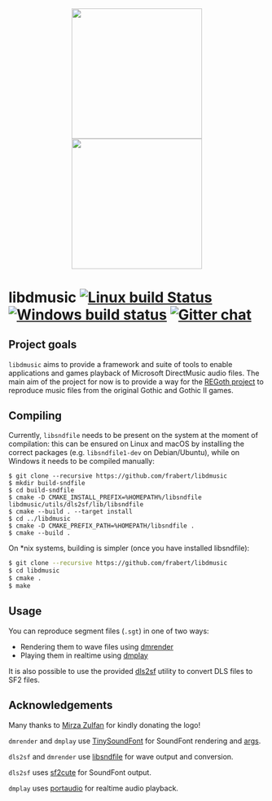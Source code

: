 <h4 align="center">
  <br>
  <img width="256" src="https://cdn.rawgit.com/frabert/libdmusic/3ea57d5/media/logo.svg">
  <br>
  <img width="256" src="https://cdn.rawgit.com/frabert/libdmusic/3ea57d5/media/logo_full.svg">
  <br>
</h4>

libdmusic [![Linux build Status](https://travis-ci.org/frabert/libdmusic.svg?branch=master)](https://travis-ci.org/frabert/libdmusic) [![Windows build status](https://ci.appveyor.com/api/projects/status/7t7ral8wos4p7idc?svg=true)](https://ci.appveyor.com/project/frabert/libdmusic) [![Gitter chat](https://badges.gitter.im/frabert/libdmusic.png)](https://gitter.im/frabert/libdmusic)
=========

Project goals
-------------

`libdmusic` aims to provide a framework and suite of tools to enable applications and games playback of Microsoft DirectMusic audio files. The main aim of the project for now is to provide a way for the [REGoth project](https://github.com/REGoth-project/REGoth) to reproduce music files from the original Gothic and Gothic II games.

Compiling
---------

Currently, `libsndfile` needs to be present on the system at the moment of compilation:
this can be ensured on Linux and macOS by installing the correct packages (e.g. `libsndfile1-dev` on Debian/Ubuntu),
while on Windows it needs to be compiled manually:

````batch
$ git clone --recursive https://github.com/frabert/libdmusic
$ mkdir build-sndfile
$ cd build-sndfile
$ cmake -D CMAKE_INSTALL_PREFIX=%HOMEPATH%/libsndfile libdmusic/utils/dls2sf/lib/libsndfile
$ cmake --build . --target install
$ cd ../libdmusic
$ cmake -D CMAKE_PREFIX_PATH=%HOMEPATH/libsndfile .
$ cmake --build .
````

On *nix systems, building is simpler (once you have installed libsndfile):

````sh
$ git clone --recursive https://github.com/frabert/libdmusic
$ cd libdmusic
$ cmake .
$ make
````

Usage
-----

You can reproduce segment files (`.sgt`) in one of two ways:

- Rendering them to wave files using [dmrender](utils/dmrender/README.md)
- Playing them in realtime using [dmplay](utils/dmplay/README.md)

It is also possible to use the provided [dls2sf](utils/dls2sf/README.md) utility to convert DLS files to SF2 files.

Acknowledgements
----------------

Many thanks to [Mirza Zulfan](https://github.com/mirzazulfan) for kindly donating the logo!

`dmrender` and `dmplay` use [TinySoundFont](https://github.com/schellingb/TinySoundFont) for SoundFont rendering and [args](https://github.com/Taywee/args).

`dls2sf` and `dmrender` use [libsndfile](http://www.mega-nerd.com/libsndfile/) for wave output and conversion.

`dls2sf` uses [sf2cute](https://github.com/gocha/sf2cute) for SoundFont output.

`dmplay` uses [portaudio](http://www.portaudio.com/) for realtime audio playback.
